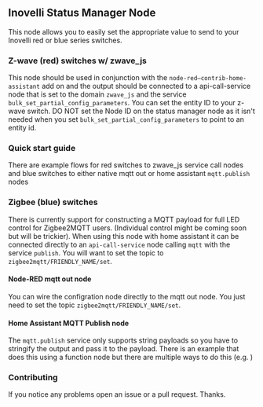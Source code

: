 ## Inovelli Status Manager Node

This node allows you to easily set the appropriate value to send to your Inovelli red or blue series switches.

### Z-wave (red) switches w/ zwave_js

This node should be used in conjunction with the `node-red–contrib-home-assistant` add on and the output
should be connected to a api-call-service node that is set to the domain `zwave_js` and the service `bulk_set_partial_config_parameters`.
You can set the entity ID to your z-wave switch. DO NOT set the Node ID on the status manager node as it isn't needed
when you set `bulk_set_partial_config_parameters` to point to an entity id.

### Quick start guide

There are example flows for red switches to zwave_js service call nodes and blue switches to either native mqtt out or home assistant `mqtt.publish` nodes

### Zigbee (blue) switches

There is currently support for constructing a MQTT payload for full LED control for Zigbee2MQTT users. (Individual control might be coming soon but will be trickier).
When using this node with home assistant it can be connected directly to an `api-call-service` node calling `mqtt` with the service `publish`.
You will want to set the topic to `zigbee2mqtt/FRIENDLY_NAME/set`.

#### Node-RED mqtt out node

You can wire the configration node directly to the mqtt out node. You just need to set the topic `zigbee2mqtt/FRIENDLY_NAME/set`.

#### Home Assistant MQTT Publish node

The `mqtt.publish` service only supports string payloads so you have to stringify the output and pass it to the payload. There is an example
that does this using a function node but there are multiple ways to do this (e.g. )

### Contributing

If you notice any problems open an issue or a pull request. Thanks.
